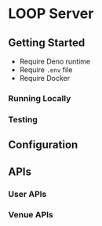# LOOP Server

## Getting Started

- Require Deno runtime
- Require `.env` file
- Require Docker

### Running Locally

### Testing

## Configuration

## APIs

### User APIs

### Venue APIs
